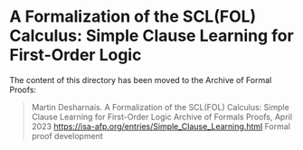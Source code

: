 # A Formalization of the SCL(FOL) Calculus: Simple Clause Learning for First-Order Logic

The content of this directory has been moved to the Archive of Formal Proofs:

> Martin Desharnais. A Formalization of the SCL(FOL) Calculus: Simple Clause Learning for First-Order Logic
> Archive of Formals Proofs, April 2023
> https://isa-afp.org/entries/Simple_Clause_Learning.html
> Formal proof development
